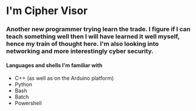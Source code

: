 # **I'm Cipher Visor**

### **Another new programmer trying learn the trade. I figure if I can teach something well then I will have learned it well myself, hence my train of thought here. I'm also looking into networking and more interestingly cyber security.**

#### **Languages and shells I'm familiar with**
* C++ (as well as on the Arduino platform)
* Python
* Bash
* Batch 
* Powershell
